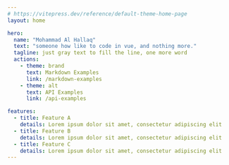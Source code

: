 ```yaml
---
# https://vitepress.dev/reference/default-theme-home-page
layout: home

hero:
  name: "Mohammad Al Hallaq"
  text: "someone how like to code in vue, and nothing more."
  tagline: just gray text to fill the line, one more word
  actions:
    - theme: brand
      text: Markdown Examples
      link: /markdown-examples
    - theme: alt
      text: API Examples
      link: /api-examples

features:
  - title: Feature A
    details: Lorem ipsum dolor sit amet, consectetur adipiscing elit
  - title: Feature B
    details: Lorem ipsum dolor sit amet, consectetur adipiscing elit
  - title: Feature C
    details: Lorem ipsum dolor sit amet, consectetur adipiscing elit
---
```



